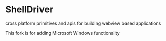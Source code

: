 # ShellDriver

cross platform primitives and apis for building webview based applications

This fork is for adding Microsoft Windows functionality
